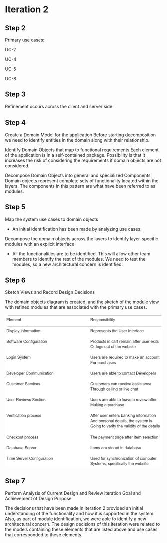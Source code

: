 # Iteration 2

## Step 2

Primary use cases: 

UC-2

UC-4

UC-5

UC-8

## Step 3 

Refinement occurs across the client and server side 

## Step 4

Create a Domain Model for the application
Before starting decomposition we need to identify entities in the domain along with their relationship.


Identify Domain Objects that map to functional requirements
Each element of the application is in a self-contained package. Possibility is that it increases the risk of considering the requirements if domain objects are not considered.


Decompose Domain Objects into general and specialized Components
Domain objects represent complete sets of functionality located within the layers. The components in this pattern are what have been referred to as modules.

## Step 5

Map the system use cases to domain objects
- An initial identification has been made by analyzing use cases. 

Decompose the domain objects across the layers to identify layer-specific modules with an explicit interface
- All the functionalities are to be identified. This will allow other team members to identify the rest of the modules. We need to test the modules, so a new architectural concern is identified. 

## Step 6

Sketch Views and Record Design Decisions

The domain objects diagram is created, and the sketch of the module view with refined modules that are associated with the primary use cases.

![alt text](https://github.com/camerondaize10/FinalProjectReport/blob/main/Iteration%202/Misc/step%206.PNG)

## Step 7

Perform Analysis of Current Design and Review iteration Goal and Achievement of Design Purpose

The decisions that have been made in iteration 2 provided an initial understanding of the functionality and how it is supported in the system. Also, as part of module identification, we were able to identify a new architectural concern. The design decisions of this iteration were related to the models containing these elements that are listed above and use cases that corresponded to these elements. 

